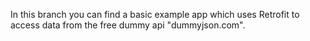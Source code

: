 In this branch you can find a basic example app which uses Retrofit to access data from the free dummy api "dummyjson.com". 
